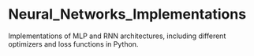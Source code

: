 # Neural_Networks_Implementations
Implementations of MLP and RNN architectures, including different optimizers and loss functions in Python.

